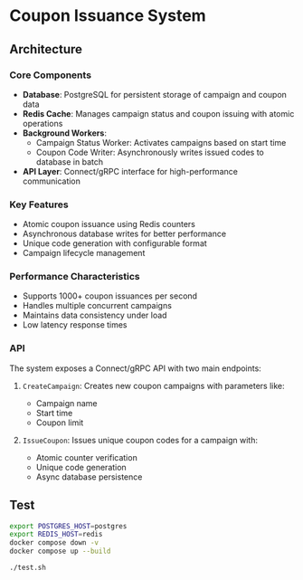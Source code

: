 # Coupon Issuance System

## Architecture

### Core Components

- **Database**: PostgreSQL for persistent storage of campaign and coupon data
- **Redis Cache**: Manages campaign status and coupon issuing with atomic operations
- **Background Workers**:
  - Campaign Status Worker: Activates campaigns based on start time
  - Coupon Code Writer: Asynchronously writes issued codes to database in batch
- **API Layer**: Connect/gRPC interface for high-performance communication

### Key Features

- Atomic coupon issuance using Redis counters
- Asynchronous database writes for better performance
- Unique code generation with configurable format
- Campaign lifecycle management

### Performance Characteristics

- Supports 1000+ coupon issuances per second
- Handles multiple concurrent campaigns
- Maintains data consistency under load
- Low latency response times

### API

The system exposes a Connect/gRPC API with two main endpoints:

1. `CreateCampaign`: Creates new coupon campaigns with parameters like:
   - Campaign name
   - Start time
   - Coupon limit

2. `IssueCoupon`: Issues unique coupon codes for a campaign with:
   - Atomic counter verification
   - Unique code generation
   - Async database persistence

## Test

```sh
export POSTGRES_HOST=postgres
export REDIS_HOST=redis
docker compose down -v
docker compose up --build

./test.sh
```